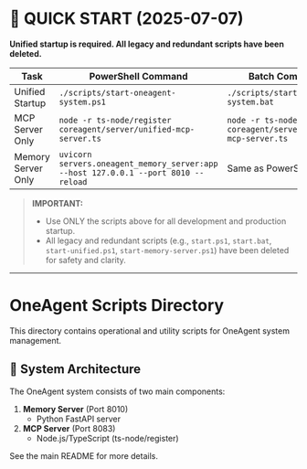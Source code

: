# 🚀 QUICK START (2025-07-07)

**Unified startup is required. All legacy and redundant scripts have been deleted.**

| Task                | PowerShell Command                                 | Batch Command                                 |
|---------------------|----------------------------------------------------|-----------------------------------------------|
| Unified Startup     | `./scripts/start-oneagent-system.ps1`              | `./scripts/start-oneagent-system.bat`         |
| MCP Server Only     | `node -r ts-node/register coreagent/server/unified-mcp-server.ts`   | `node -r ts-node/register coreagent/server/unified-mcp-server.ts`|
| Memory Server Only  | `uvicorn servers.oneagent_memory_server:app --host 127.0.0.1 --port 8010 --reload` | Same as PowerShell |

> **IMPORTANT:**
> - Use ONLY the scripts above for all development and production startup.
> - All legacy and redundant scripts (e.g., `start.ps1`, `start.bat`, `start-unified.ps1`, `start-memory-server.ps1`) have been deleted for safety and clarity.

---

# OneAgent Scripts Directory

This directory contains operational and utility scripts for OneAgent system management.

## 🔧 System Architecture

The OneAgent system consists of two main components:

1. **Memory Server** (Port 8010)
   - Python FastAPI server
2. **MCP Server** (Port 8083)
   - Node.js/TypeScript (ts-node/register)

See the main README for more details.

